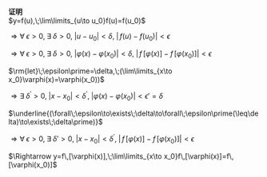 **证明**  
$y=f(u),\;\lim\limits_{u\to u_0}f(u)=f(u_0)$  
  
$\Rightarrow\forall\;\epsilon>0,\;\exists\;\delta>0,\;|u-u_0|<\delta,\;|\,f(u)-f(u_0)|<\epsilon$  
  
$\Rightarrow\forall\;\epsilon>0,\;\exists\;\delta>0,\;|\varphi(x)-\varphi(x_0)|<\delta,\;\left|\,f\,[\varphi(x)]-f\,[\varphi(x_0)]\right|<\epsilon$  
  
  
$\rm{let}\;\epsilon\prime=\delta,\;(\lim\limits_{x\to x_0}\varphi(x)=\varphi(x_0))$  
  
$\Rightarrow\exists\;\delta^\prime>0,\;|x-x_0|<\delta^\prime,\;|\varphi(x)-\varphi(x_0)|<\epsilon\prime=\delta$  
  
  
$\underline{(\forall\;\epsilon\to\exists\;\delta\to\forall\;\epsilon\prime(\leq\delta)\to\exists\;\delta\prime)}$  
  
$\Rightarrow\forall\;\epsilon>0,\;\exists\;\delta\prime>0,\;|x-x_0|<\delta^\prime,\;\left|\,f\,[\varphi(x)]-f\,[\varphi(x_0)]\right|<\epsilon$  
  
$\Rightarrow y=f\,[\varphi(x)],\;\lim\limits_{x\to x_0}f\,[\varphi(x)]=f\,[\varphi(x_0)]$  

